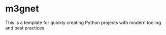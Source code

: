 # m3gnet

This is a template for quickly creating Python projects with modern tooling and best practices.